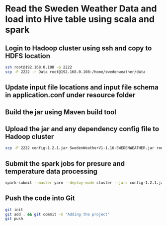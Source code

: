 # Read the Sweden Weather Data and load into Hive table using scala and spark

## Login to Hadoop cluster using ssh and copy to HDFS location

```bash
ssh root@192.168.0.108 -p 2222
scp -P 2222 -r Data root@192.168.0.108:/home/swedenweather/data 
```

## Update input file locations and input file schema in application.conf under resource folder

## Build the jar using Maven build tool

## Upload the jar and any dependency config file to Hadoop cluster 

```bash
scp -P 2222 config-1.2.1.jar SwedenWeatherV1-1.16-SWEDENWEATHER.jar root@192.168.0.108:/home/swedenweather/code 
```

## Submit the spark jobs for presure and temperature data processing

```bash
spark-submit --master yarn --deploy-mode cluster --jars config-1.2.1.jar --class PresureDataIngestAndRefine SwedenWeatherV1-1.16-SWEDENWEATHER.jar 
```

## Push the code into Git

```bash
git init 
git add . && git commit -m "Adding the project"
git push
```